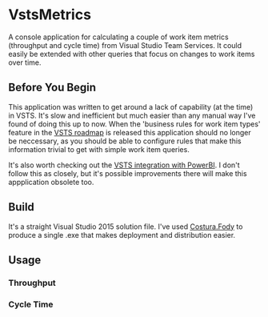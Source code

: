 # VstsMetrics
A console application for calculating a couple of work item metrics (throughput and cycle time) from Visual Studio Team Services. It could easily be extended with other queries that focus on changes to work items over time.

## Before You Begin
This application was written to get around a lack of capability (at the time) in VSTS. It's slow and inefficient but much easier than any manual way I've found of doing this up to now. When the 'business rules for work item types' feature in the [VSTS roadmap](https://blogs.msdn.microsoft.com/visualstudioalm/2017/01/26/team-services-process-customization-roadmap-jan-2017/) is released this application should no longer be neccessary, as you should be able to configure rules that make this information trivial to get with simple work item queries.

It's also worth checking out the [VSTS integration with PowerBI](https://www.visualstudio.com/en-us/docs/report/powerbi/connect-vso-pbi-vs). I don't follow this as closely, but it's possible improvements there will make this appplication obsolete too.

## Build 

It's a straight Visual Studio 2015 solution file. I've used [Costura.Fody](https://github.com/Fody/Costura) to produce a single .exe that makes deployment and distribution easier.

## Usage

### Throughput

### Cycle Time
